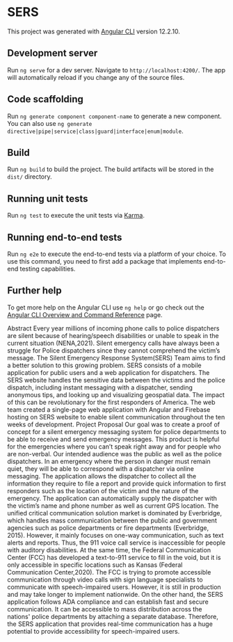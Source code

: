 # SERS

This project was generated with [Angular CLI](https://github.com/angular/angular-cli) version 12.2.10.

## Development server

Run `ng serve` for a dev server. Navigate to `http://localhost:4200/`. The app will automatically reload if you change any of the source files.

## Code scaffolding

Run `ng generate component component-name` to generate a new component. You can also use `ng generate directive|pipe|service|class|guard|interface|enum|module`.

## Build

Run `ng build` to build the project. The build artifacts will be stored in the `dist/` directory.

## Running unit tests

Run `ng test` to execute the unit tests via [Karma](https://karma-runner.github.io).

## Running end-to-end tests

Run `ng e2e` to execute the end-to-end tests via a platform of your choice. To use this command, you need to first add a package that implements end-to-end testing capabilities.

## Further help

To get more help on the Angular CLI use `ng help` or go check out the [Angular CLI Overview and Command Reference](https://angular.io/cli) page.

 
 
 Abstract
	Every year millions of incoming phone calls to police dispatchers are silent because of hearing/speech disabilities or unable to speak in the current situation (NENA,2021). Silent emergency calls have always been a struggle for Police dispatchers since they cannot comprehend the victim’s message. The Silent Emergency Response System(SERS) Team aims to find a better solution to this growing problem. SERS consists of a mobile application for public users and a web application for dispatchers. The SERS website handles the sensitive data between the victims and the police dispatch, including instant messaging with a dispatcher, sending anonymous tips, and looking up and visualizing geospatial data. The impact of this can be revolutionary for the first responders of America. The web team created a single-page web application with Angular and Firebase hosting on SERS website to enable silent communication throughout the ten weeks of development.
Project Proposal
Our goal was to create a proof of concept for a silent emergency messaging system for police departments to be able to receive and send emergency messages. This product is helpful for the emergencies where you can’t speak right away and for people who are non-verbal. Our intended audience was the public as well as the police dispatchers. In an emergency where the person in danger must remain quiet, they will be able to correspond with a dispatcher via online messaging. The application allows the dispatcher to collect all the information they require to file a report and provide quick information to first responders such as the location of the victim and the nature of the emergency. The application can automatically supply the dispatcher with the victim’s name and phone number as well as current GPS location. 
The unified critical communication solution market is dominated by Everbridge, which handles mass communication between the public and government agencies such as police departments or fire departments (Everbridge, 2015). However, it mainly focuses on one-way communication, such as text alerts and reports. Thus, the 911 voice call service is inaccessible for people with auditory disabilities. At the same time, the Federal Communication Center (FCC) has developed a text-to-911 service to fill in the void, but it is only accessible in specific locations such as Kansas (Federal Communication Center,2020). The FCC is trying to promote accessible communication through video calls with sign language specialists to communicate with speech-impaired users. However, it is still in production and may take longer to implement nationwide. On the other hand, the SERS application follows ADA compliance and can establish fast and secure communication. It can be accessible to mass distribution across the nations' police departments by attaching a separate database. Therefore, the SERS application that provides real-time communication has a huge potential to provide accessibility for speech-impaired users. 
